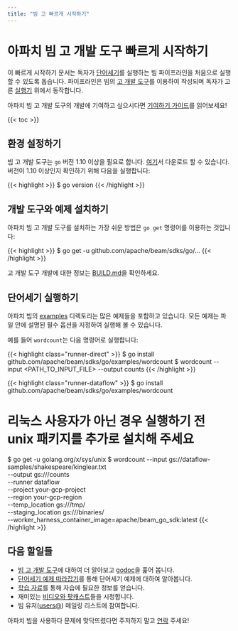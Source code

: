```yaml
---
title: "빔 고 빠르게 시작하기"
---
```

<!--
Licensed under the Apache License, Version 2.0 (the "License");
you may not use this file except in compliance with the License.
You may obtain a copy of the License at

http://www.apache.org/licenses/LICENSE-2.0

Unless required by applicable law or agreed to in writing, software
distributed under the License is distributed on an "AS IS" BASIS,
WITHOUT WARRANTIES OR CONDITIONS OF ANY KIND, either express or implied.
See the License for the specific language governing permissions and
limitations under the License.
-->

# 아파치 빔 고 개발 도구 빠르게 시작하기

이 빠르게 시작하기 문서는 독자가 [단어세기](/ko/get-started/wordcount-example)를 실행하는 빔 파이프라인을 처음으로 실행할 수 있도록 돕습니다. 파이프라인은 빔의 [고 개발 도구](/ko/documentation/sdks/go)를 이용하여 작성되며 독자가 고른 [실행기](/ko/documentation#runners) 위에서 동작합니다.

아파치 빔 고 개발 도구의 개발에 기여하고 싶으시다면 [기여하기 가이드](/ko/contribute)를 읽어보세요!

{{< toc >}}

## 환경 설정하기

빔 고 개발 도구는 `go` 버전 1.10 이상을 필요로 합니다. [여기](https://golang.org/)서 다운로드 할 수 있습니다. 버전이 1.10 이상인지 확인하기 위해 다음을 실행합니다:

{{< highlight >}}
$ go version
{{< /highlight >}}

## 개발 도구와 예제 설치하기

아파치 빔 고 개발 도구를 설치하는 가장 쉬운 방법은 `go get` 명령어를 이용하는 것입니다:

{{< highlight >}}
$ go get -u github.com/apache/beam/sdks/go/...
{{< /highlight >}}

고 개발 도구 개발에 대한 정보는 [BUILD.md](https://github.com/apache/beam/blob/master/sdks/go/BUILD.md)을 확인하세요.

## 단어세기 실행하기

아파치 빔의 [examples](https://github.com/apache/beam/tree/master/sdks/go/examples) 디렉토리는 많은 예제들을 포함하고 있습니다. 모든 예제는 파일 안에 설명된 필수 옵션을 지정하여 실행해 볼 수 있습니다.

예를 들어 `wordcount`는 다음 명령어로 실행합니다:

{{< highlight class="runner-direct" >}}
$ go install github.com/apache/beam/sdks/go/examples/wordcount
$ wordcount --input <PATH_TO_INPUT_FILE> --output counts
{{< /highlight >}}

{{< highlight class="runner-dataflow" >}}
$ go install github.com/apache/beam/sdks/go/examples/wordcount
# 리눅스 사용자가 아닌 경우 실행하기 전 unix 패키지를 추가로 설치해 주세요
$ go get -u golang.org/x/sys/unix
$ wordcount --input gs://dataflow-samples/shakespeare/kinglear.txt \
            --output gs://<your-gcs-bucket>/counts \
            --runner dataflow \
            --project your-gcp-project \
            --region your-gcp-region \
            --temp_location gs://<your-gcs-bucket>/tmp/ \
            --staging_location gs://<your-gcs-bucket>/binaries/ \
            --worker_harness_container_image=apache/beam_go_sdk:latest
{{< /highlight >}}

## 다음 할일들

* [빔 고 개발 도구](/ko/documentation/sdks/go/)에 대하여 더 알아보고 [godoc](https://godoc.org/github.com/apache/beam/sdks/go/pkg/beam)을 훑어 봅니다.
* [단어세기 예제 따라잡기](/ko/get-started/wordcount-example)를 통해 단어세기 예제에 대하여 알아봅니다.
* [학습 자료](/ko/documentation/resources/learning-resources)를 통해 자습에 필요한 정보를 얻습니다.
* 재미있는 [비디오와 팟캐스트](/ko/documentation/resources/videos-and-podcasts)들을 시청합니다.
* 빔 유저([users@](/ko/community/contact-us)) 메일링 리스트에 참여합니다.

아파치 빔을 사용하다 문제에 맞닥뜨렸다면 주저하지 말고 [연락](/ko/community/contact-us) 주세요!
